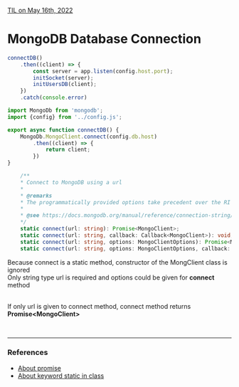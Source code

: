 [TIL on May 16th, 2022](../../TIL/2022/05/05-16-2022.md)
# **MongoDB Database Connection**

```js
connectDB()
    .then((client) => {
        const server = app.listen(config.host.port);
        initSocket(server);
        initUsersDB(client);
    })
    .catch(console.error)
```

```js
import MongoDb from 'mongodb';
import {config} from '../config.js';

export async function connectDB() {
    MongoDb.MongoClient.connect(config.db.host)
        .then((client) => {
            return client;
        })
}
```
```ts
    /**
    * Connect to MongoDB using a url
    *
    * @remarks
    * The programmatically provided options take precedent over the RI options.
    *
    * @see https://docs.mongodb.org/manual/reference/connection-string/
    */
    static connect(url: string): Promise<MongoClient>;
    static connect(url: string, callback: Callback<MongoClient>): void;
    static connect(url: string, options: MongoClientOptions): Promise<MongoClient>;
    static connect(url: string, options: MongoClientOptions, callback: Callback<MongoClient>): void;
```

Because connect is a static method, constructor of the MongClient class is ignored <br>
Only string type url is required and options could be given for **connect** method  <br>
<br>

If only url is given to connect method, connect method returns **Promise&lt;MongoClient&gt;**

<br>

___

### References
- [About promise](../../Languages/JavaScript/promise-05-16-2022.md)
- [About keyword static in class](../../Languages/JavaScript/static-in-class-05-16-2022.md)